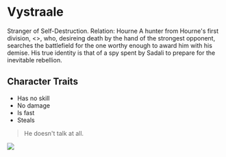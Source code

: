 # Vystraale

Stranger of Self-Destruction. Relation: Hourne
A hunter from Hourne's first division, <<Solidus>>, who, desireing death by the hand of the
strongest opponent, searches the battlefield for the one worthy enough to award him with his demise. 
His true identity is that of a spy spent by Sadali to prepare for the inevitable rebellion.

## Character Traits

* Has no skill
* No damage
* Is fast
* Steals

> He doesn't talk at all.

<img src="https://i.pinimg.com/564x/89/34/9b/89349bf208fcb8523bacfa767b8c4038.jpg"/>